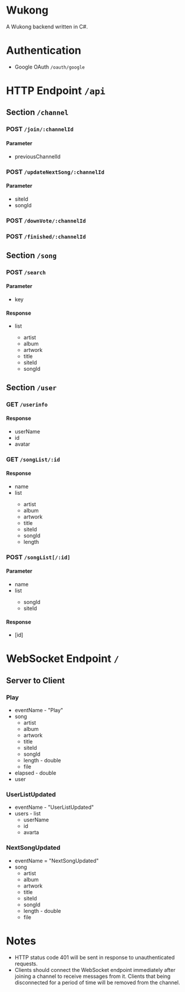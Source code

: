 # Wukong
A Wukong backend written in C#.

# Authentication

- Google OAuth `/oauth/google`

# HTTP Endpoint `/api`

## Section `/channel`

### POST `/join/:channelId`

#### Parameter

- previousChannelId

### POST `/updateNextSong/:channelId`

#### Parameter

- siteId
- songId

### POST `/downVote/:channelId`

### POST `/finished/:channelId`

## Section `/song`

### POST `/search`

#### Parameter

- key

#### Response

- list<song>
    - artist
    - album
    - artwork
    - title
    - siteId
    - songId

## Section `/user`

###  GET `/userinfo`

#### Response

- userName
- id
- avatar

### GET `/songList/:id`

#### Response

- name
- list<song>
    - artist
    - album
    - artwork
    - title
    - siteId
    - songId
    - length

### POST `/songList[/:id]`

#### Parameter

- name
- list<song>
    - songId
    - siteId

#### Response

- [id]

# WebSocket Endpoint `/`

## Server to Client

### Play

- eventName - "Play"
- song
    - artist
    - album
    - artwork
    - title
    - siteId
    - songId
    - length - double
    - file
- elapsed - double
- user

### UserListUpdated

- eventName - "UserListUpdated"
- users - list
    - userName
    - id
    - avarta

### NextSongUpdated

- eventName = "NextSongUpdated"
- song
    - artist
    - album
    - artwork
    - title
    - siteId
    - songId
    - length - double
    - file

# Notes

* HTTP status code 401 will be sent in response to unauthenticated requests.
* Clients should connect the WebSocket endpoint immediately after joining a channel to receive messages from it. Clients that being disconnected for a period of time will be removed from the channel.
